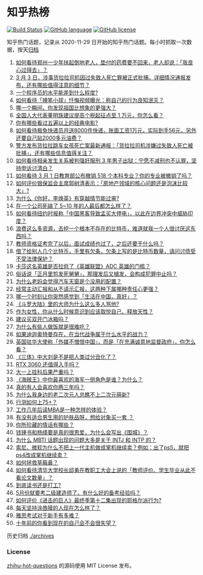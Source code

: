 # 知乎热榜
[![Build Status](https://github.com/ToWeLong/zhihu-hot-questions/workflows/CI/badge.svg)](https://github.com/ToWeLong/zhihu-hot-questions/actions)
[![GitHub language](https://img.shields.io/badge/language-golang-orange.svg)](https://golang.org/)
[![GitHub license](https://img.shields.io/github/license/ToWeLong/zhihu-hot-questions)](https://github.com/ToWeLong/zhihu-hot-questions/blob/main/LICENSE)

知乎热门话题，记录从 2020-11-29 日开始的知乎热门话题。每小时抓取一次数据，按天[归档](./archives)

<!-- BEGIN -->

1. [如何看待郑州一少年扶起倒地老人，垫付的药费要不回来，老人却说：「我良心过得去」？](https://www.zhihu.com/question/447008635)
1. [3 月 3 日，涉事货拉拉司机因过失致人死亡罪被正式批捕，详细情况通报发布，还有哪些值得注意的细节？](https://www.zhihu.com/question/447340905)
1. [一个程序员的水平能差到什么程度?](https://www.zhihu.com/question/314644210)
1. [如何看待「辣笔小球」忏悔视频曝光：称自己的行为良知泯灭？](https://www.zhihu.com/question/447109721)
1. [哪一个瞬间，你发现祖国比想象的更强大？](https://www.zhihu.com/question/446190780)
1. [全国人大代表董明珠建议提高个税起征点至 1 万元，你怎么看？](https://www.zhihu.com/question/447327072)
1. [你有哪些看过五遍以上的经典电影?](https://www.zhihu.com/question/353072809)
1. [如何看待极兔快递员月送8000件快递，账面工资1万元，实际到手56元，另外还要自己贴2000多元油费？](https://www.zhihu.com/question/446532924)
1. [警方发布货拉拉跳车女孩死亡案最新通报：「货拉拉司机涉嫌过失致人死亡被批捕」，还有哪些信息值得关注？](https://www.zhihu.com/question/447341067)
1. [如何看待相亲发生关系被判强奸服刑 3 年男子出狱：宁愿不减刑也不认罪，坚持申诉讨清白？](https://www.zhihu.com/question/447171735)
1. [如何看待 3 月 1 日教育部公布撤销 518 个本科专业？你的专业被撤销了吗？](https://www.zhihu.com/question/447136108)
1. [如何评价银保监会主席郭树清表示：「房地产领域的核心问题还是泡沫比较大」?](https://www.zhihu.com/question/447159850)
1. [为什么《你好，李焕英》有穿越情节能过审?](https://www.zhihu.com/question/443562316)
1. [在一个公司死磕了 5~10 年的人最后都怎么样了？](https://www.zhihu.com/question/295529432)
1. [如何看待纽约时报称「中国黑客导致孟买大停电」，以此在边界冲突中威胁印度？](https://www.zhihu.com/question/447177977)
1. [浪费这么多资源，去挖一个根本不存在的比特币，难道就我一个人很讨厌这东西吗？](https://www.zhihu.com/question/445164512)
1. [教师资格证考完了以后，面试成绩也过了，之后还要干什么吗？](https://www.zhihu.com/question/329299308)
1. [借了给别人几个比特币，手里有欠条，欠条上写的是比特币数量，请问讨债受不受法律保护？](https://www.zhihu.com/question/445676928)
1. [卡莎这名英雄是否拉低了《英雄联盟》ADC 英雄的门槛？](https://www.zhihu.com/question/446294778)
1. [俗话说「正月里剪发死舅舅」，那理发后又植发，会构成犯罪中止吗？](https://www.zhihu.com/question/446794004)
1. [为什么老妈会觉得汽车天窗是个没用的配置？](https://www.zhihu.com/question/442784206)
1. [经常主动汇报和从不请示汇报，这两种下属哪种责任心更强？](https://www.zhihu.com/question/437347222)
1. [哪一个时刻让你突然感觉到「生活在中国，真好」？](https://www.zhihu.com/question/446990478)
1. [《斗罗大陆》里的大师为什么这么多人骂他?](https://www.zhihu.com/question/446240497)
1. [作为女性，你从什么时候意识到应该取悦自己、释放天性？](https://www.zhihu.com/question/446459169)
1. [建议买双开门冰箱吗？](https://www.zhihu.com/question/441027064)
1. [为什么有些人做饭就是很难吃？](https://www.zhihu.com/question/437656087)
1. [如果迪迦奥特曼存在，在当代战争属于什么水平的战力？](https://www.zhihu.com/question/435360716)
1. [英国驻华大使称「外媒不憎恨中国」，而是「在充满诚意地监督政府」，你怎么看？](https://www.zhihu.com/question/447324266)
1. [《三体》中大刘是不是把人类过分丑化了？](https://www.zhihu.com/question/430084545)
1. [RTX 3060 还值得入手吗？](https://www.zhihu.com/question/446808275)
1. [大一上挂科后果严重吗？](https://www.zhihu.com/question/312969211)
1. [《海贼王》中你最喜欢的海军一侧角色是谁？为什么？](https://www.zhihu.com/question/446268378)
1. [真的有人会喜欢你两三年吗？](https://www.zhihu.com/question/445008599)
1. [为什么我身边的老二次元人总瞧不上二次元萌新?](https://www.zhihu.com/question/446876898)
1. [行测如何上75+？](https://www.zhihu.com/question/356337985)
1. [工作几年后读MBA是一种怎样的体验？](https://www.zhihu.com/question/333638016)
1. [有没有适合男生用的护肤品呀，想给对象买一套 ？](https://www.zhihu.com/question/313459672)
1. [你所珍藏的情话有哪些？](https://www.zhihu.com/question/437885856)
1. [钱锺书和杨绛要是真的很恩爱，为什么会写出《围城》？](https://www.zhihu.com/question/66753133)
1. [为什么 MBTI 话题出现的问题大多是关于 INTJ 和 INTP 的？](https://www.zhihu.com/question/35276989)
1. [索尼、微软为什么不把上一代主机做成掌机继续卖？例如：出了ps5，就把ps4改成掌机继续卖？](https://www.zhihu.com/question/444597305)
1. [如何拯救草莓鼻？](https://www.zhihu.com/question/318162687)
1. [如何看待清华大学校长邱勇在教职工大会上说的「教师评价、学生毕业从此不看论文数量」？](https://www.zhihu.com/question/446657803)
1. [到底读书还是打工?](https://www.zhihu.com/question/446774786)
1. [5月份就要考二级建造师了，有什么好的备考经验吗？](https://www.zhihu.com/question/446550696)
1. [如何评价《进击的巨人》最终季第十二集出现的耶格尔派行为?](https://www.zhihu.com/question/446957989)
1. [每天坚持涂唇膜的人现在怎么样了？](https://www.zhihu.com/question/292888053)
1. [雅思考试对于新手有多难？](https://www.zhihu.com/question/37430159)
1. [十年前的你看到现在的自己会不会很失望？](https://www.zhihu.com/question/346746290)

<!-- END -->

历史归档 [./archives](./archives)


### License
[zhihu-hot-questions](https://github.com/towelong/zhihu-hot-questions) 的源码使用 MIT License 发布。